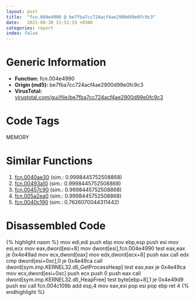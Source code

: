 ```yaml
---
layout: post
title:  "fcn.004e4990 @ be7fba7cc724acf4ae2900d99e0fc9c3"
date:   2021-08-30 15:52:19 +0300
categories: report
index: false
---
```


# Generic Information
- **Function:** fcn.004e4990
- **Origin (md5):** be7fba7cc724acf4ae2900d99e0fc9c3
- **VirusTotal:** [virustotal.com/gui/file/be7fba7cc724acf4ae2900d99e0fc9c3][virustotal_ref]

# Code Tags
<span class="tag" id="MEMORY">MEMORY</span>


# Similar Functions

1. [fcn.0040ae30][similar_1_ref] (sim.: 0.9998445752508868)
2. [fcn.00493a10][similar_2_ref] (sim.: 0.9998445752508868)
3. [fcn.00457c90][similar_3_ref] (sim.: 0.9998445752508868)
4. [fcn.005a2ea0][similar_4_ref] (sim.: 0.9998445752508868)
5. [fcn.0040c190][similar_5_ref] (sim.: 0.7626070044311442)


# Disassembled Code

{% highlight nasm %}
mov edi,edi
push ebp
mov ebp,esp
push esi
mov esi,ecx
mov eax,dword[esi+8]
mov dword[esi],fcn.004e4990
test eax,eax
je 0x4e49ad
mov ecx,dword[eax]
mov edx,dword[ecx+8]
push eax
call edx
cmp dword[esi+0xc],0
je 0x4e49ca
call dword[sym.imp.KERNEL32.dll_GetProcessHeap]
test eax,eax
je 0x4e49ca
mov ecx,dword[esi+0xc]
push ecx
push 0
push eax
call dword[sym.imp.KERNEL32.dll_HeapFree]
test byte[ebp+8],1
je 0x4e49d9
push esi
call fcn.004c109b
add esp,4
mov eax,esi
pop esi
pop ebp
ret 4
{% endhighlight %}


[similar_1_ref]: /report/fcn.0040ae30@d9409903542212823b7b4709144a636b
[similar_2_ref]: /report/fcn.00493a10@289859175c221b107317af7727d26c17
[similar_3_ref]: /report/fcn.00457c90@279a61b1e76da49531f1f16fd1102a2d
[similar_4_ref]: /report/fcn.005a2ea0@c60344b51fa39a329b92557d24ff7670
[similar_5_ref]: /report/fcn.0040c190@ba86269e5231930ee4def4088ddb8d19
[virustotal_ref]: https://www.virustotal.com/gui/file/be7fba7cc724acf4ae2900d99e0fc9c3